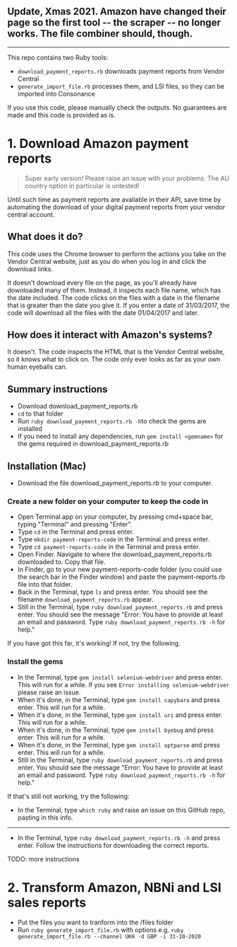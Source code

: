 ## Update, Xmas 2021. Amazon have changed their page so the first tool -- the scraper -- no longer works. The file combiner should, though. 

_____

This repo contains two Ruby tools:

* `download_payment_reports.rb` downloads payment reports from Vendor Central
* `generate_import_file.rb` processes them, and LSI files, so they can be imported into Consonance

If you use this code, please manually check the outputs. No guarantees are made and this code is provided as is.


# 1. Download Amazon payment reports
> Super early version! Please raise an issue with your problems. The AU country option in particular is untested!

Until such time as payment reports are available in their API, save time by automating the download of your digital payment reports from your vendor central account.

## What does it do?

This code uses the Chrome browser to perform the actions you take on the Vendor Central website, just as you do when you log in and click the download links.

It doesn't download every file on the page, as you'll already have downloaded many of them. Instead, it inspects each file name, which has the date included. The code clicks on the files with a date in the filename that is greater than the date you give it. If you enter a date of 31/03/2017, the code will download all the files with the date 01/04/2017 and later.

## How does it interact with Amazon's systems?

It doesn't. The code inspects the HTML that is the Vendor Central website, so it knows what to click on. The code only ever looks as far as your own human eyeballs can.

## Summary instructions

* Download download_payment_reports.rb
* `cd` to that folder
* Run `ruby download_payment_reports.rb -h`to check the gems are installed
* If you need to install any dependencies, run `gem install <gemname>` for the gems required in download_payment_reports.rb

## Installation (Mac)

* Download the file download_payment_reports.rb to your computer.

### Create a new folder on your computer to keep the code in
* Open Terminal.app on your computer, by pressing cmd+space bar, typing "Terminal" and pressing "Enter".
* Type `cd` in the Terminal and press enter.
* Type `mkdir payment-reports-code` in the Terminal and press enter.
* Type `cd payment-reports-code` in the Terminal and press enter.
* Open Finder. Navigate to where the download_payment_reports.rb downloaded to. Copy that file.
* In Finder, go to your new payment-reports-code folder (you could use the search bar in the Finder window) and paste the payment-reports.rb file into that folder.
* Back in the Terminal, type `ls` and press enter. You should see the filename `download_payment_reports.rb` appear.
* Still in the Terminal, type `ruby download_payment_reports.rb` and press enter. You should see the message "Error: You have to provide at least an email and password. Type `ruby download_payment_reports.rb -h` for help."

If you have got this far, it's working! If not, try the following.

### Install the gems
* In the Terminal, type `gem install selenium-webdriver` and press enter. This will run for a while. If you see `Error installing selenium-webdriver` please raise an issue.
* When it's done, in the Terminal, type `gem install capybara` and press enter. This will run for a while.
* When it's done, in the Terminal, type `gem install uri` and press enter. This will run for a while.
* When it's done, in the Terminal, type `gem install byebug` and press enter. This will run for a while.
* When it's done, in the Terminal, type `gem install optparse` and press enter. This will run for a while.
* Still in the Terminal, type `ruby download_payment_reports.rb` and press enter. You should see the message "Error: You have to provide at least an email and password. Type `ruby download_payment_reports.rb -h` for help."

If that's still not working, try the following:
* In the Terminal, type `which ruby` and raise an issue on this GitHub repo, pasting in this info.

____

* In the Terminal, type `ruby download_payment_reports.rb -h` and press enter. Follow the instructions for downloading the correct reports.

TODO: more instructions


# 2. Transform Amazon, NBNi and LSI sales reports

* Put the files you want to tranform into the /files folder
* Run `ruby generate_import_file.rb` with options e.g. `ruby generate_import_file.rb --channel UKH -d GBP -i 31-10-2020`
